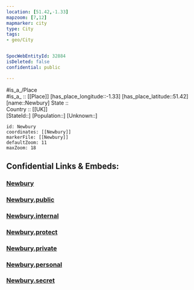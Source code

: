 ```yaml
---
location: [51.42,-1.33] 
mapzoom: [7,12] 
mapmarker: city 
type: City
tags:
- geo/City


SpocWebEntityId: 32884
isDeleted: false
confidential: public

---
```

#is_a_/Place  
#is_a_ :: [[Place]] 
[has_place_longitude::-1.33] 
[has_place_latitude::51.42] 
[name::Newbury] 
State ::  
Country :: [[UK]]  
[StateId::] 
[Population::] 
[Unknown::] 


```leaflet
id: Newbury
coordinates: [[Newbury]] 
markerFile: [[Newbury]] 
defaultZoom: 11 
maxZoom: 18
```


## Confidential Links & Embeds: 

### [Newbury](/_Standards/Earth/Continent/Europe/Europe~North/UK/England/Regions~England/South_East_England/Berkshire,County/Berkshire~West/cities~Berkshire~West/Newbury.md) 

### [Newbury.public](/_public/Earth/Continent/Europe/Europe~North/UK/England/Regions~England/South_East_England/Berkshire,County/Berkshire~West/cities~Berkshire~West/Newbury.public.md) 

### [Newbury.internal](/_internal/Earth/Continent/Europe/Europe~North/UK/England/Regions~England/South_East_England/Berkshire,County/Berkshire~West/cities~Berkshire~West/Newbury.internal.md) 

### [Newbury.protect](/_protect/Earth/Continent/Europe/Europe~North/UK/England/Regions~England/South_East_England/Berkshire,County/Berkshire~West/cities~Berkshire~West/Newbury.protect.md) 

### [Newbury.private](/_private/Earth/Continent/Europe/Europe~North/UK/England/Regions~England/South_East_England/Berkshire,County/Berkshire~West/cities~Berkshire~West/Newbury.private.md) 

### [Newbury.personal](/_personal/Earth/Continent/Europe/Europe~North/UK/England/Regions~England/South_East_England/Berkshire,County/Berkshire~West/cities~Berkshire~West/Newbury.personal.md) 

### [Newbury.secret](/_secret/Earth/Continent/Europe/Europe~North/UK/England/Regions~England/South_East_England/Berkshire,County/Berkshire~West/cities~Berkshire~West/Newbury.secret.md)

